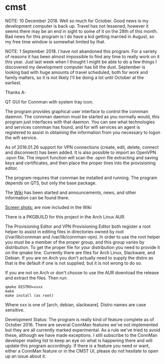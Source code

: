 cmst
====
NOTE: 10 December 2018.  Well so much for October.  Good news is my development computer is back up.  Travel has not lessened, however it seems there may be an end in sight to some of it on the 28th of this month.  Bad news for this program is I do have a kid getting married in August, so my free time window is somewhat limited by that.  

NOTE: 1 September 2018.  I have not abandoned this program.  For a variety of reasons it has been almost impossible to find any time to really work on it this year.  Just last week when I thought I might be able to do a few things I discovered my development computer has bit the dust.  September is looking bad with huge amounts of travel scheduled, both for work and family matters, so it is not likely I'll be doing a lot until October at the earliest.  

Thanks
A-

QT GUI for Connman with system tray icon.

The program provides graphical user interface to control the connman daemon.  The connman daemon
must be started as you normally would, this program just interfaces with that daemon. You can see
what technologies and services connman has found, and for wifi services an agent is registered to
assist in obtaining the information from you necessary to logon the wifi service.

As of 2016.01.26 support for VPN connections (create, edit, delete, connect and disconnect) has been added.  It is also possible to import an OpenVPN .opvn file.  The import function will scan the .opvn file extracting and saving keys and certificates, and then place the proper lines into the provisioning editor.

The program requires that connman be installed and running.  The program depends on QT5, but only the base package. 

The [Wiki](https://github.com/andrew-bibb/cmst/wiki) has been started and announcements, news, and other information can be found there.

[Screen shots:](https://github.com/andrew-bibb/cmst/wiki/Screenshots) are now included in the Wiki

There is a PKGBUILD for this project in the Arch Linux AUR.

The Provisioning Editor and VPN Provisioning Editor both register a root helper to assist in editing files in directories owned by root (/var/lib/connman and /var/lib/connman-vpn).  In order to use the root helper you must be a member of the proper group, and this group varies by distribution.  To get the proper file for your distribution you need to provide it on the qmake line. Currently there are files for Arch Linux, Slackware, and Debian.  If you are on Arch you don't actually need to supply the distro as that is the default if one is not supplied, but it is not wrong to do so. 

If you are not on Arch or don't choose to use the AUR download the release and extract the files.  Then run:

    qmake DISTRO=xxxx
    make
    make install (as root)

Where xxx is one of [arch, debian, slackware]. Distro names are case sensitive.

Development Status:  The program is really kind of feature complete as of October 2016.  There are several ConnMan features we've not implemented but they are all currently marked experimental.  As a rule we've tried to avoid these, although we have made exceptions.  I still subscribe to the ConnMan developer mailing list to keep an eye on what is happening there and will update this program accordingly.  If there is a feature you need or want, either a ConnMan feature or in the CMST UI, please do not hesitate to open up an issue about it.     
